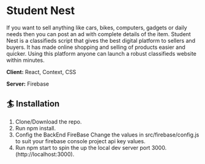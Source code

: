 # Student Nest

If you want to sell anything like cars, bikes, computers, gadgets or daily needs then you can post an ad with complete details of the item. Student Nest is a classifieds script that gives the best digital platform to sellers and buyers. It has made online shopping and selling of products easier and quicker. Using this platform anyone can launch a robust classifieds website within minutes.
  

**Client:** React, Context, CSS

**Server:** Firebase

  
## 🏄 Installation

  1. Clone/Download the repo.
  2. Run npm install.
  3. Config the BackEnd FireBase Change the values in src/firebase/config.js to suit your firebase console project api key values.
  4. Run npm start to spin the up the local dev server port 3000.(http://localhost:3000).
